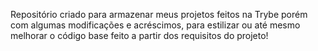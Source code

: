 Repositório criado para armazenar meus projetos feitos na Trybe porém com algumas modificações e acréscimos, para estilizar ou até mesmo melhorar o código base feito a partir dos requisitos do projeto!